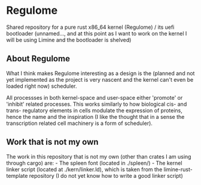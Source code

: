 # Regulome
Shared repository for a pure rust x86\_64 kernel (Regulome) / its uefi bootloader (unnamed..., and at this point as I want to work on the kernel I will be using Limine and the bootloader is shelved)

## About Regulome
What I think makes Regulome interesting as a design is the (planned and not yet implemented as the project is very nascent and the kernel can't even be loaded right now) scheduler.

All processses in both kernel-space and user-space either 'promote' or 'inhibit' related processes. This works similarly to how biological cis- and trans- regulatory elements in cells modulate the expression of proteins, hence the name and the inspiration (I like the thought that in a sense the transcription related cell machinery is a form of scheduler).

## Work that is not my own
The work in this repository that is not my own (other than crates I am using through cargo) are:
    - The spleen font (located in ./spleen/)
    - The kernel linker script (located at ./kern/linker.ld), which is taken from the limine-rust-template repository (I do not yet know how to write a good linker script)
